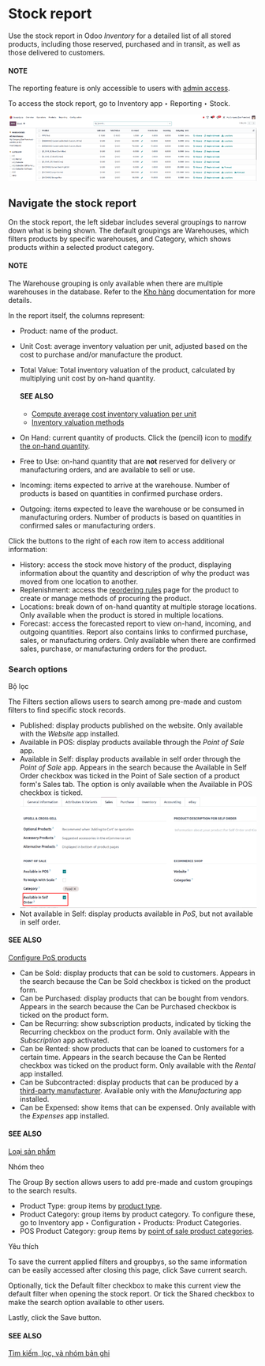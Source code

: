 # Stock report

Use the stock report in Odoo *Inventory* for a detailed list of all stored products, including those
reserved, purchased and in transit, as well as those delivered to customers.

#### NOTE
The reporting feature is only accessible to users with [admin access](applications/general/users/access_rights.md).

To access the stock report, go to Inventory app ‣ Reporting ‣ Stock.

![Show the stock report, accessible by going to Inventory > Reporting > Stock.](../../../../../.gitbook/assets/stock-report1.png)

## Navigate the stock report

On the stock report, the left sidebar includes several groupings to narrow down what is being shown.
The default groupings are Warehouses,  which filters products by specific warehouses,
and Category, which shows products within a selected product category.

#### NOTE
The Warehouse grouping is only available when there are multiple warehouses in the
database. Refer to the [Kho hàng](applications/inventory_and_mrp/inventory/warehouses_storage/inventory_management/warehouses.md) documentation for more details.

In the report itself, the columns represent:

- Product: name of the product.
- Unit Cost: average inventory valuation per unit, adjusted based on the cost to
  purchase and/or manufacture the product.
- Total Value: Total inventory valuation of the product, calculated by multiplying unit
  cost by on-hand quantity.

  #### SEE ALSO
  - [Compute average cost inventory valuation per unit](applications/finance/accounting/get_started/avg_price_valuation.md#inventory-avg-cost-formula)
  - [Inventory valuation methods](applications/inventory_and_mrp/inventory/product_management/inventory_valuation/inventory_valuation_config.md)
- On Hand: current quantity of products. Click the <i class="fa fa-pencil"></i>
  (pencil) icon to [modify the on-hand quantity](applications/inventory_and_mrp/inventory/warehouses_storage/inventory_management/count_products.md).
- Free to Use: on-hand quantity that are **not** reserved for delivery or manufacturing
  orders, and are available to sell or use.
- Incoming: items expected to arrive at the warehouse. Number of products is based on
  quantities in confirmed purchase orders.
- Outgoing: items expected to leave the warehouse or be consumed in manufacturing
  orders. Number of products is based on quantities in confirmed sales or manufacturing orders.

Click the buttons to the right of each row item to access additional information:

- History: access the stock move history of the product, displaying information about
  the quantity and description of why the product was moved from one location to another.
- Replenishment: access the [reordering rules](applications/inventory_and_mrp/inventory/warehouses_storage/replenishment/reordering_rules.md) page for the product to create or manage methods of procuring
  the product.
- Locations: break down of on-hand quantity at multiple storage locations. Only
  available when the product is stored in multiple locations.
- Forecast: access the forecasted report to view on-hand, incoming, and outgoing
  quantities. Report also contains links to confirmed purchase, sales, or manufacturing orders. Only
  available when there are confirmed sales, purchase, or manufacturing orders for the product.

### Search options

Bộ lọc

The Filters section allows users to search among pre-made and custom filters to
find specific stock records.

- Published: display products published on the website. Only available with the
  *Website* app installed.
- Available in POS: display products available through the *Point of Sale* app.
- Available in Self: display products available in self order through the *Point
  of Sale* app. Appears in the search because the Available in Self Order checkbox
  was ticked in the Point of Sale section of a product form's Sales
  tab. The option is only available when the Available in POS checkbox is ticked.
  ![In the Sales tab of a product form, showing *Available in Self Order* setting.](../../../../../.gitbook/assets/available-in-self-order.png)
- Not available in Self: display products available in *PoS*, but not available in
  self order.

#### SEE ALSO
[Configure PoS products](https://youtu.be/REbA3TBhFa4)

- Can be Sold: display products that can be sold to customers. Appears in the
  search because the Can be Sold checkbox is ticked on the product form.
- Can be Purchased: display products that can be bought from vendors. Appears in
  the search because the Can be Purchased checkbox is ticked on the product form.
- Can be Recurring: show subscription products, indicated by ticking the
  Recurring checkbox on the product form. Only available with the *Subscription*
  app activated.
- Can be Rented: show products that can be loaned to customers for a certain time.
  Appears in the search because the Can be Rented checkbox was ticked on the
  product form. Only available with the *Rental* app installed.
- Can be Subcontracted: display products that can be produced by a
  [third-party manufacturer](applications/inventory_and_mrp/manufacturing/subcontracting/subcontracting_basic.md). Available only with the
  *Manufacturing* app installed.
- Can be Expensed: show items that can be expensed. Only available with the
  *Expenses* app installed.

#### SEE ALSO
[Loại sản phẩm](applications/inventory_and_mrp/inventory/product_management/configure/type.md)

Nhóm theo

The Group By section allows users to add pre-made and custom groupings to the
search results.

- Product Type: group items by [product type](applications/inventory_and_mrp/inventory/product_management/configure/type.md).
- Product Category: group items by product category. To configure these, go to
  Inventory app ‣ Configuration ‣ Products: Product Categories.
- POS Product Category: group items by [point of sale product categories](applications/sales/point_of_sale/configuration.md).

Yêu thích

To save the current applied filters and groupbys, so the same information can be easily
accessed after closing this page, click Save current search.

Optionally, tick the Default filter checkbox to make this current view the default
filter when opening the stock report. Or tick the Shared checkbox to make the
search option available to other users.

Lastly, click the Save button.

#### SEE ALSO
[Tìm kiếm, lọc, và nhóm bản ghi](applications/essentials/search.md)
